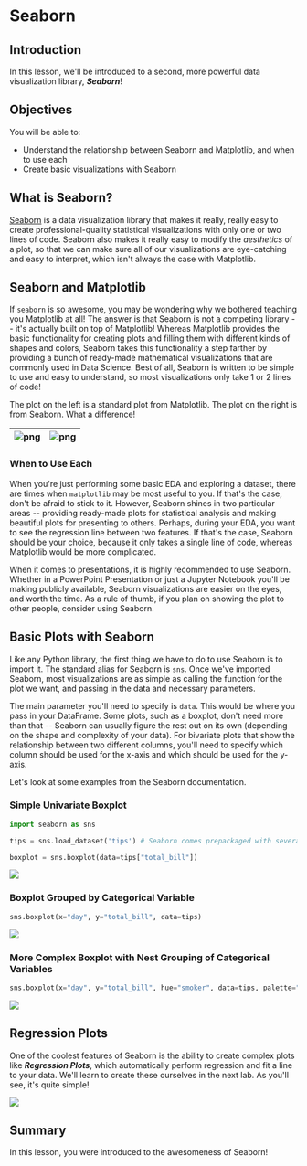 
# Seaborn

## Introduction

In this lesson, we'll be introduced to a second, more powerful data visualization library, **_Seaborn_**!

## Objectives

You will be able to:

* Understand the relationship between Seaborn and Matplotlib, and when to use each
* Create basic visualizations with Seaborn

## What is Seaborn?

[Seaborn](https://seaborn.pydata.org/) is a data visualization library that makes it really, really easy to create professional-quality statistical visualizations with only one or two lines of code. Seaborn also makes it really easy to modify the _aesthetics_ of a plot, so that we can make sure all of our visualizations are eye-catching and easy to interpret, which isn't always the case with Matplotlib. 

## Seaborn and Matplotlib

If `seaborn` is so awesome, you may be wondering why we bothered teaching you Matplotlib at all! The answer is that Seaborn is not a competing library -- it's actually built on top of Matplotlib! Whereas Matplotlib provides the basic functionality for creating plots and filling them with different kinds of shapes and colors, Seaborn takes this functionality a step farther by providing a bunch of ready-made mathematical visualizations that are commonly used in Data Science. Best of all, Seaborn is written to be simple to use and easy to understand, so most visualizations only take 1 or 2 lines of code! 

The plot on the left is a standard plot from Matplotlib. The plot on the right is from Seaborn. What a difference!

| ![png](images/ugly_plot.png) | ![png](images/pretty_plot.png) |
|---------------------------|-----------------------------|

### When to Use Each

When you're just performing some basic EDA and exploring a dataset, there are times when `matplotlib` may be most useful to you. If that's the case, don't be afraid to stick to it. However, Seaborn shines in two particular areas -- providing ready-made plots for statistical analysis and making beautiful plots for presenting to others. Perhaps, during your EDA, you want to see the regression line between two features. If that's the case, Seaborn should be your choice, because it only takes a single line of code, whereas Matplotlib would be more complicated. 

When it comes to presentations, it is highly recommended to use Seaborn. Whether in a PowerPoint Presentation or just a Jupyter Notebook you'll be making publicly available, Seaborn visualizations are easier on the eyes, and worth the time.  As a rule of thumb, if you plan on showing the plot to other people, consider using Seaborn. 

##  Basic Plots with Seaborn

Like any Python library, the first thing we have to do to use Seaborn is to import it. The standard alias for Seaborn is `sns`. Once we've imported Seaborn, most visualizations are as simple as calling the function for the plot we want, and passing in the data and necessary parameters. 

The main parameter you'll need to specify is `data`. This would be where you pass in your DataFrame. Some plots, such as a boxplot, don't need more than that -- Seaborn can usually figure the rest out on its own (depending on the shape and complexity of your data). For bivariate plots that show the relationship between two different columns, you'll need to specify which column should be used for the x-axis and which should be used for the y-axis. 

Let's look at some examples from the Seaborn documentation.

### Simple Univariate Boxplot

```python
import seaborn as sns

tips = sns.load_dataset('tips') # Seaborn comes prepackaged with several different datasets that are great for visualizing!

boxplot = sns.boxplot(data=tips["total_bill"])
```

<img src='images/boxplot-1.png'>

### Boxplot Grouped by Categorical Variable

```python
sns.boxplot(x="day", y="total_bill", data=tips)
```

<img src='images/boxplot-2.png'>

### More Complex Boxplot with Nest Grouping of Categorical Variables

```python
sns.boxplot(x="day", y="total_bill", hue="smoker", data=tips, palette="Set3")
```

<img src='images/boxplot-3.png'>

## Regression Plots

One of the coolest features of Seaborn is the ability to create complex plots like **_Regression Plots_**, which automatically perform regression and fit a line to your data. We'll learn to create these ourselves in the next lab. As you'll see, it's quite simple!

<img src='images/regression.png'>

## Summary

In this lesson, you were introduced to the awesomeness of Seaborn!
